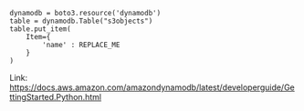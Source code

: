 ```
dynamodb = boto3.resource('dynamodb')
table = dynamodb.Table("s3objects")
table.put_item(
    Item={
        'name' : REPLACE_ME
    }
)
```

Link: https://docs.aws.amazon.com/amazondynamodb/latest/developerguide/GettingStarted.Python.html